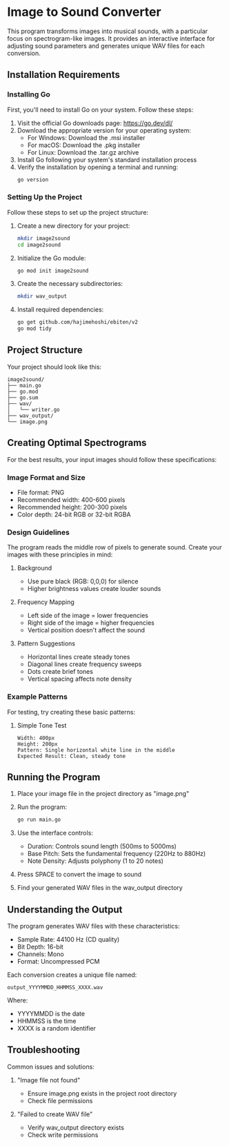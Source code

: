 # Image to Sound Converter

This program transforms images into musical sounds, with a particular focus on spectrogram-like images. It provides an interactive interface for adjusting sound parameters and generates unique WAV files for each conversion.

## Installation Requirements

### Installing Go

First, you'll need to install Go on your system. Follow these steps:

1. Visit the official Go downloads page: https://go.dev/dl/
2. Download the appropriate version for your operating system:
   - For Windows: Download the .msi installer
   - For macOS: Download the .pkg installer
   - For Linux: Download the .tar.gz archive
3. Install Go following your system's standard installation process
4. Verify the installation by opening a terminal and running:
   ```bash
   go version
   ```

### Setting Up the Project

Follow these steps to set up the project structure:

1. Create a new directory for your project:
   ```bash
   mkdir image2sound
   cd image2sound
   ```

2. Initialize the Go module:
   ```bash
   go mod init image2sound
   ```

3. Create the necessary subdirectories:
   ```bash
   mkdir wav_output
   ```

4. Install required dependencies:
   ```bash
   go get github.com/hajimehoshi/ebiten/v2
   go mod tidy
   ```

## Project Structure

Your project should look like this:
```
image2sound/
├── main.go
├── go.mod
├── go.sum
├── wav/
│   └── writer.go
├── wav_output/
└── image.png
```

## Creating Optimal Spectrograms

For the best results, your input images should follow these specifications:

### Image Format and Size
- File format: PNG
- Recommended width: 400-600 pixels
- Recommended height: 200-300 pixels
- Color depth: 24-bit RGB or 32-bit RGBA

### Design Guidelines
The program reads the middle row of pixels to generate sound. Create your images with these principles in mind:

1. Background
   - Use pure black (RGB: 0,0,0) for silence
   - Higher brightness values create louder sounds

2. Frequency Mapping
   - Left side of the image = lower frequencies
   - Right side of the image = higher frequencies
   - Vertical position doesn't affect the sound

3. Pattern Suggestions
   - Horizontal lines create steady tones
   - Diagonal lines create frequency sweeps
   - Dots create brief tones
   - Vertical spacing affects note density

### Example Patterns
For testing, try creating these basic patterns:

1. Simple Tone Test
   ```
   Width: 400px
   Height: 200px
   Pattern: Single horizontal white line in the middle
   Expected Result: Clean, steady tone
   ```



## Running the Program

1. Place your image file in the project directory as "image.png"

2. Run the program:
   ```bash
   go run main.go
   ```

3. Use the interface controls:
   - Duration: Controls sound length (500ms to 5000ms)
   - Base Pitch: Sets the fundamental frequency (220Hz to 880Hz)
   - Note Density: Adjusts polyphony (1 to 20 notes)

4. Press SPACE to convert the image to sound

5. Find your generated WAV files in the wav_output directory

## Understanding the Output

The program generates WAV files with these characteristics:
- Sample Rate: 44100 Hz (CD quality)
- Bit Depth: 16-bit
- Channels: Mono
- Format: Uncompressed PCM

Each conversion creates a unique file named:
```
output_YYYYMMDD_HHMMSS_XXXX.wav
```
Where:
- YYYYMMDD is the date
- HHMMSS is the time
- XXXX is a random identifier

## Troubleshooting

Common issues and solutions:

1. "Image file not found"
   - Ensure image.png exists in the project root directory
   - Check file permissions

2. "Failed to create WAV file"
   - Verify wav_output directory exists
   - Check write permissions
